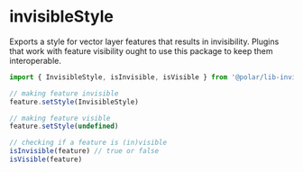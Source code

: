 # invisibleStyle

Exports a style for vector layer features that results in invisibility. Plugins that work with feature visibility ought to use this package to keep them interoperable.

```js
import { InvisibleStyle, isInvisible, isVisible } from '@polar/lib-invisible-style'

// making feature invisible
feature.setStyle(InvisibleStyle)

// making feature visible
feature.setStyle(undefined)

// checking if a feature is (in)visible
isInvisible(feature) // true or false
isVisible(feature)
```
